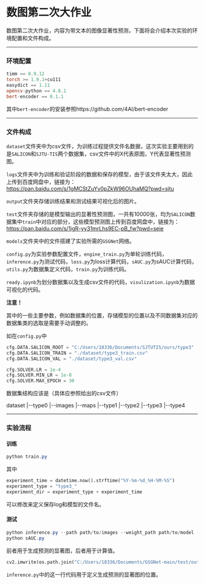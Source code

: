# 数图第二次大作业

数图第二次大作业，内容为带文本的图像显著性预测，下面将会介绍本次实验的环境配置和文件构成。

------

### 环境配置

```powershell
timm == 0.9.12
torch >= 1.9.1+cu111
easydict == 1.11
opencv-python == 4.8.1
bert-encoder == 0.1.1
```

其中`bert-encoder`的安装参照https://github.com/4AI/bert-encoder

------

### 文件构成

`dataset`文件夹中为csv文件，为训练过程提供文件名数据，这次实验主要用到的是`SALICON`和`SJTU-TIS`两个数据集，csv文件中的X代表原图，Y代表显著性预测图。

`logs`文件夹中为训练和验证阶段的数据和保存的模型，由于该文件夹太大，因此上传到百度网盘中，链接为：https://pan.baidu.com/s/1gMCStZuYv0pZkW96OUhaMQ?pwd=sjtu 

`output`文件夹存储训练结果和测试结果可视化后的图片。

`test`文件夹存储的是模型输出的显著性预测图，一共有10000张，均为`SALICON`数据集中`train`中对应的部分，这些模型预测图上传到百度网盘中，链接为：https://pan.baidu.com/s/1igR-yy31mrLhs9EC-pB_fw?pwd=seie 

`models`文件夹中的文件搭建了实验所需的`GSGNet`网络。

`config.py`为实验参数配置文件，`engine_train.py`为单轮训练代码，`inference.py`为测试代码，`loss.py`为loss计算代码，`sAUC.py`为sAUC计算代码，`utils.py`为数据集定义代码，`train.py`为训练代码。

`ready.ipynb`为划分数据集以及生成csv文件的代码，`visulization.ipynb`为数据可视化的代码。

**注意！**

其中的一些主要参数，例如数据集的位置，存储模型的位置以及不同数据集对应的数据集类的选取是需要手动调整的。

如在`config.py`中

```python
cfg.DATA.SALICON_ROOT = "C:/Users/18336/Documents/SJTUTIS/ours/type3"
cfg.DATA.SALICON_TRAIN = "./dataset/type3_train.csv"
cfg.DATA.SALICON_VAL = "./dataset/type3_val.csv"

cfg.SOLVER.LR = 1e-4
cfg.SOLVER.MIN_LR = 1e-8
cfg.SOLVER.MAX_EPOCH = 30
```

数据集结构应该是（具体应参照给出的csv文件）

dataset
|--type0
   |--images
   |--maps
|--type1
|--type2
|--type3
|--type4

------

### 实验流程

#### 训练

```powershell
python train.py
```

其中

```python
experiment_time = datetime.now().strftime("%Y-%m-%d_%H-%M-%S")
experiment_type = "type3_"
experiment_dir = experiment_type + experiment_time
```

可以修改来定义保存log和模型的文件名。

#### 测试

```powershell
python inference.py --path path/to/images --weight_path path/to/model --format format/of/images
python sAUC.py
```

前者用于生成预测的显著图，后者用于计算值。

```python
cv2.imwrite(os.path.join("C:/Users/18336/Documents/GSGNet-main/test/output", filename + ".png"), pred_map)
```

`inference.py`中的这一行代码用于定义生成预测的显著图的位置。
